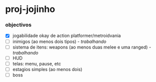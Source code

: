 # proj-jojinho

### objectivos

- [x] jogabilidade okay de action platformer/metroidvania
- [ ] inimigos (ao menos dois tipos) _- trabalhando_
- [ ] sistema de itens: weapons (ao menos duas melee e uma ranged) _- trabalhando_
- [ ] HUD
- [ ] telas: menu, pause, etc
- [ ] estagios simples (ao menos dois)
- [ ] boss
